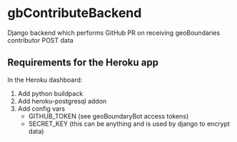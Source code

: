 # gbContributeBackend
 Django backend which performs GitHub PR on receiving geoBoundaries contributor POST data

## Requirements for the Heroku app

In the Heroku dashboard:

1. Add python buildpack
2. Add heroku-postgresql addon
3. Add config vars
   - GITHUB_TOKEN (see geoBoundaryBot access tokens)
   - SECRET_KEY (this can be anything and is used by django to encrypt data)
